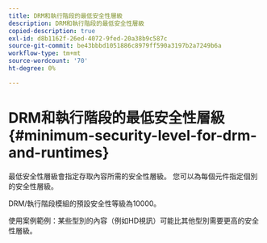 ```yaml
---
title: DRM和執行階段的最低安全性層級
description: DRM和執行階段的最低安全性層級
copied-description: true
exl-id: d8b1162f-26ed-4072-9fed-20a38b9c587c
source-git-commit: be43bbbd1051886c8979ff590a3197b2a7249b6a
workflow-type: tm+mt
source-wordcount: '70'
ht-degree: 0%

---
```


# DRM和執行階段的最低安全性層級{#minimum-security-level-for-drm-and-runtimes}

最低安全性層級會指定存取內容所需的安全性層級。 您可以為每個元件指定個別的安全性層級。

DRM/執行階段模組的預設安全性等級為10000。

使用案例範例：某些型別的內容（例如HD視訊）可能比其他型別需要更高的安全性層級。
